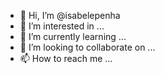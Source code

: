 - 👋 Hi, I’m @isabelepenha
- 👀 I’m interested in ...
- 🌱 I’m currently learning ...
- 💞️ I’m looking to collaborate on ...
- 📫 How to reach me ...

<!---
isabelepenha/isabelepenha is a ✨ special ✨ repository because its `README.md` (this file) appears on your GitHub profile.
You can click the Preview link to take a look at your changes.
--->
